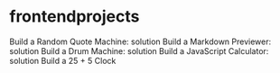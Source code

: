# frontendprojects

Build a Random Quote Machine: solution
Build a Markdown Previewer: solution
Build a Drum Machine: solution
Build a JavaScript Calculator: solution
Build a 25 + 5 Clock
